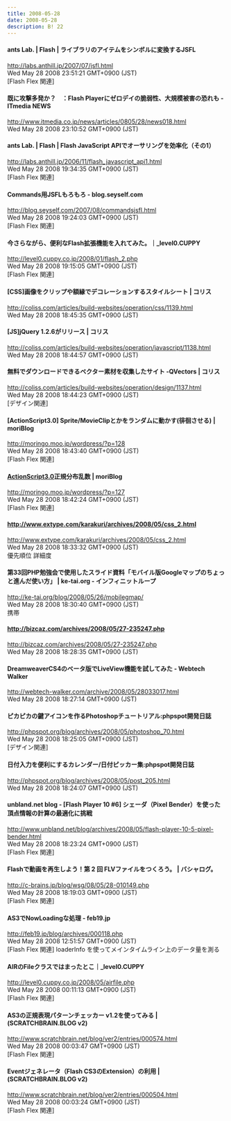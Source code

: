 ```yaml
---
title: 2008-05-28
date: 2008-05-28
description: B! 22
---
```


#### ants Lab. | Flash | ライブラリのアイテムをシンボルに変換するJSFL
http://labs.anthill.jp/2007/07/jsfl.html<br>
Wed May 28 2008 23:51:21 GMT+0900 (JST)<br>
[Flash Flex 関連]


####  既に攻撃多発か？　：Flash Playerにゼロデイの脆弱性、大規模被害の恐れも - ITmedia NEWS
http://www.itmedia.co.jp/news/articles/0805/28/news018.html<br>
Wed May 28 2008 23:10:52 GMT+0900 (JST)<br>


#### ants Lab. | Flash | Flash JavaScript APIでオーサリングを効率化（その1）
http://labs.anthill.jp/2006/11/flash_javascript_api1.html<br>
Wed May 28 2008 19:34:35 GMT+0900 (JST)<br>
[Flash Flex 関連]


#### Commands用JSFLもろもろ - blog.seyself.com
http://blog.seyself.com/2007/08/commandsjsfl.html<br>
Wed May 28 2008 19:24:03 GMT+0900 (JST)<br>
[Flash Flex 関連]


#### 今さらながら、便利なFlash拡張機能を入れてみた。｜_level0.CUPPY
http://level0.cuppy.co.jp/2008/01/flash_2.php<br>
Wed May 28 2008 19:15:05 GMT+0900 (JST)<br>
[Flash Flex 関連]


####   [CSS]画像をクリップや額縁でデコレーションするスタイルシート | コリス
http://coliss.com/articles/build-websites/operation/css/1139.html<br>
Wed May 28 2008 18:45:35 GMT+0900 (JST)<br>


####   [JS]jQuery 1.2.6がリリース | コリス
http://coliss.com/articles/build-websites/operation/javascript/1138.html<br>
Wed May 28 2008 18:44:57 GMT+0900 (JST)<br>


####   無料でダウンロードできるベクター素材を収集したサイト -QVectors | コリス
http://coliss.com/articles/build-websites/operation/design/1137.html<br>
Wed May 28 2008 18:44:23 GMT+0900 (JST)<br>
[デザイン関連]


####   [ActionScript3.0] Sprite/MovieClipとかをランダムに動かす(徘徊させる) | moriBlog
http://moringo.moo.jp/wordpress/?p=128<br>
Wed May 28 2008 18:43:40 GMT+0900 (JST)<br>
[Flash Flex 関連]


####   [ActionScript3.0](標準)正規分布乱数 | moriBlog
http://moringo.moo.jp/wordpress/?p=127<br>
Wed May 28 2008 18:42:24 GMT+0900 (JST)<br>
[Flash Flex 関連]


#### http://www.extype.com/karakuri/archives/2008/05/css_2.html
http://www.extype.com/karakuri/archives/2008/05/css_2.html<br>
Wed May 28 2008 18:33:32 GMT+0900 (JST)<br>
優先順位 詳細度


#### 第33回PHP勉強会で使用したスライド資料「モバイル版Googleマップのちょっと進んだ使い方」 | ke-tai.org - インフィニットループ
http://ke-tai.org/blog/2008/05/26/mobilegmap/<br>
Wed May 28 2008 18:30:40 GMT+0900 (JST)<br>
携帯


#### http://bizcaz.com/archives/2008/05/27-235247.php
http://bizcaz.com/archives/2008/05/27-235247.php<br>
Wed May 28 2008 18:28:35 GMT+0900 (JST)<br>


#### DreamweaverCS4のベータ版でLiveView機能を試してみた - Webtech Walker
http://webtech-walker.com/archive/2008/05/28033017.html<br>
Wed May 28 2008 18:27:14 GMT+0900 (JST)<br>


#### ピカピカの鍵アイコンを作るPhotoshopチュートリアル:phpspot開発日誌
http://phpspot.org/blog/archives/2008/05/photoshop_70.html<br>
Wed May 28 2008 18:25:05 GMT+0900 (JST)<br>
[デザイン関連]


#### 日付入力を便利にするカレンダー/日付ピッカー集:phpspot開発日誌
http://phpspot.org/blog/archives/2008/05/post_205.html<br>
Wed May 28 2008 18:24:07 GMT+0900 (JST)<br>


#### unbland.net blog - [Flash Player 10 #6]  シェーダ（Pixel Bender）を使った頂点情報の計算の最適化に挑戦
http://www.unbland.net/blog/archives/2008/05/flash-player-10-5-pixel-bender.html<br>
Wed May 28 2008 18:23:24 GMT+0900 (JST)<br>
[Flash Flex 関連]


#### Flashで動画を再生しよう！第 2 回 FLVファイルをつくろう。 | バシャログ。
http://c-brains.jp/blog/wsg/08/05/28-010149.php<br>
Wed May 28 2008 18:19:03 GMT+0900 (JST)<br>
[Flash Flex 関連]


#### AS3でNowLoadingな処理 - feb19.jp
http://feb19.jp/blog/archives/000118.php<br>
Wed May 28 2008 12:51:57 GMT+0900 (JST)<br>
[Flash Flex 関連] loaderInfo を使ってメインタイムライン上のデータ量を測る


#### AIRのFileクラスではまったとこ｜_level0.CUPPY
http://level0.cuppy.co.jp/2008/05/airfile.php<br>
Wed May 28 2008 00:11:13 GMT+0900 (JST)<br>
[Flash Flex 関連]


#### AS3の正規表現パターンチェッカー v1.2を使ってみる | (SCRATCHBRAIN.BLOG v2)
http://www.scratchbrain.net/blog/ver2/entries/000574.html<br>
Wed May 28 2008 00:03:47 GMT+0900 (JST)<br>
[Flash Flex 関連]


#### Eventジェネレータ（Flash CS3のExtension）の利用 | (SCRATCHBRAIN.BLOG v2)
http://www.scratchbrain.net/blog/ver2/entries/000504.html<br>
Wed May 28 2008 00:03:24 GMT+0900 (JST)<br>
[Flash Flex 関連]


